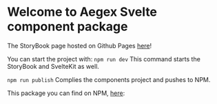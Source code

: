 # Welcome to Aegex Svelte component package
The StoryBook page hosted on Github Pages [here](https://viktorbozzay.github.io/aegex-components/?path=/docs/testcomponent--docs)!

You can start the project with:
`npm run dev`
This command starts the StoryBook and SvelteKit as well.

`npm run publish`
Complies the components project and pushes to NPM.

This package you can find on NPM, [here](https://www.npmjs.com/package/aegex-components):

